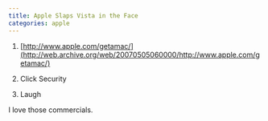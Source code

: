 ```yaml
---
title: Apple Slaps Vista in the Face
categories: apple
---
```


1. [http://www.apple.com/getamac/](http://web.archive.org/web/20070505060000/http://www.apple.com/getamac/)

2. Click Security

3. Laugh

I love those commercials.
